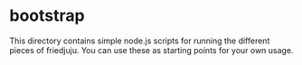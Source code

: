 # bootstrap

This directory contains simple node.js scripts for running the different pieces of friedjuju. You can use these as starting points for your own usage.
